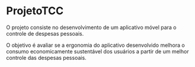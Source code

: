 # ProjetoTCC

O projeto consiste no desenvolvimento de um aplicativo móvel para o controle de despesas pessoais.

O objetivo é avaliar se a ergonomia do aplicativo desenvolvido melhora o consumo economicamente sustentável dos usuários a partir de um melhor controle das despesas pessoais.

